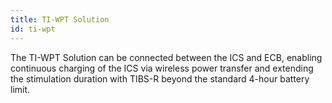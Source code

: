 ```yaml
---
title: TI-WPT Solution
id: ti-wpt
---
```


The TI-WPT Solution can be connected between the ICS and ECB, enabling continuous charging of the ICS via wireless power transfer and extending the stimulation duration with TIBS-R beyond the standard 4-hour battery limit.
